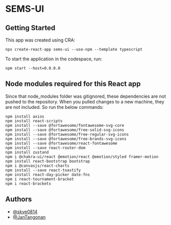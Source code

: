 # SEMS-UI

## Getting Started
This app was created using CRA:
```
npx create-react-app sems-ui --use-npm --template typescript
```
To start the application in the codespace, run:
```
npm start --host=0.0.0.0
```

## Node modules required for this React app
Since that node_modules folder was gitignored, these dependencies are not pushed to the repository. When you pulled changes to a new machine, they are not included. So run the below commands:
```
npm install axios
npm install react-scripts
npm install --save @fortawesome/fontawesome-svg-core
npm install --save @fortawesome/free-solid-svg-icons
npm install --save @fortawesome/free-regular-svg-icons
npm install --save @fortawesome/free-brands-svg-icons
npm install --save @fortawesome/react-fontawesome
npm install --save react-router-dom
npm install zustand
npm i @chakra-ui/react @emotion/react @emotion/styled framer-motion
npm install react-bootstrap bootstrap
npm i @canvasjs/react-charts
npm install --save react-toastify
npm install react-day-picker date-fns 
npm i react-tournament-bracket
npm i react-brackets
```

## Authors

- [@skye0814](https://github.com/skye0814)
- [@JanTangonan](https://github.com/JanTangonan)
